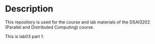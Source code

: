 # Description
This repository is used for the course and lab materials of the DSAI3202 (Parallel and Distributed Computing) course.

This is lab03 part 1.
